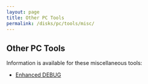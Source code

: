 ```yaml
---
layout: page
title: Other PC Tools
permalink: /disks/pc/tools/misc/
---
```


Other PC Tools
---

Information is available for these miscellaneous tools:

* [Enhanced DEBUG](debugx/)
